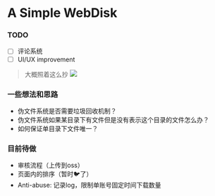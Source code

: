 # A Simple WebDisk

### TODO
- [ ] 评论系统
- [ ] UI/UX improvement
> 大概照着这么抄
> ![](https://pbs.twimg.com/media/E-R_i3VVkAMGUQO?format=jpg&name=4096x4096)

### 一些想法和思路
- 伪文件系统是否需要垃圾回收机制？
- 伪文件系统如果某目录下有文件但是没有表示这个目录的文件怎么办？
- 如何保证单目录下文件唯一？

### 目前待做
- 审核流程（上传到oss）
- 页面内的排序（暂时🐦了）
- Anti-abuse: 记录log，限制单账号固定时间下载数量